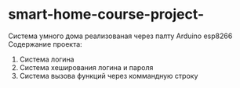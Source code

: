 # smart-home-course-project-
Система умного дома реализованая через палту Arduino esp8266
Содержание проекта:
1. Система логина
2. Система хеширования логина и пароля
3. Система вызова функций через коммандную строку
